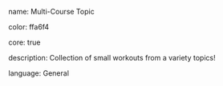 name: Multi-Course Topic

color: ffa6f4

core: true

description: Collection of small workouts from a variety topics!

language: General
